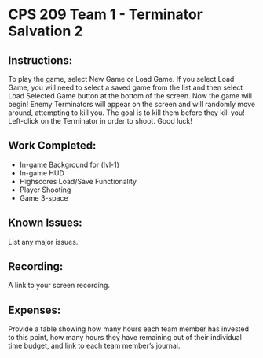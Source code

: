 # CPS 209 Team 1 - Terminator Salvation 2  

## Instructions: 
To play the game, select New Game or Load Game. If you select Load Game, you will need to select a saved game from the list and then select Load Selected Game button at the bottom of the screen. Now the game will begin! Enemy Terminators will appear on the screen and will randomly move around, attempting to kill you. The goal is to kill them before they kill you! Left-click on the Terminator in order to shoot. Good luck!  

## Work Completed: 
- In-game Background for (lvl-1)
- In-game HUD
- Highscores Load/Save Functionality
- Player Shooting
- Game 3-space  

## Known Issues: 
List any major issues.  

## Recording: 
A link to your screen recording.  


## Expenses: 
Provide a table showing how many hours each team member has invested to this point, how many hours they have remaining out of their individual time budget, and link to each team member’s journal.
